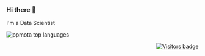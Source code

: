 ### Hi there 👋



I'm a Data Scientist 

<img src="https://github-readme-stats.vercel.app/api/top-langs/?username=ppmota&layout=compact&show_icons=true&theme=algolia" alt="ppmota top languages" />


<p align="right">
  <a href="https://badges.pufler.dev">
      <img src="https://badges.pufler.dev/visits/ppmota/ppmota" alt="Visitors badge" />
   </a>
</p>
